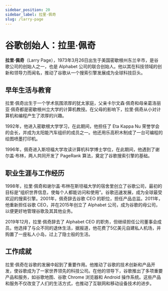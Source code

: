```yaml
---
sidebar_position: 20
sidebar_label: 拉里·佩奇
slug: /larry-page
---
```


# 谷歌创始人：拉里·佩奇

**拉里·佩奇**（Larry Page），1973年3月26日出生于美国密歇根州东兰辛市，是谷歌公司的创始人之一，也是 Alphabet 公司的联合创始人。他以其在科技领域的创新和领导力而闻名，推动了谷歌从一个搜索引擎发展成为全球科技巨头。

## 早年生活与教育

拉里·佩奇出生于一个学术氛围浓厚的犹太家庭，父亲卡尔文森·佩奇和母亲葛洛丽亚·佩奇都是密歇根州立大学的计算机教授。在父母的影响下，拉里·佩奇从小对计算机和编程产生了浓厚的兴趣。

1992年，他进入密歇根大学学习，在此期间，他担任了 Eta Kappa Nu 荣誉学会的会长，并成为太阳能汽车组织的成员之一。他还用乐高积木制成了一台可编程的绘图喷墨打印机。

1996年，佩奇进入斯坦福大学攻读计算机科学博士学位，在此期间，他遇到了谢尔盖·布林，两人共同开发了 PageRank 算法，奠定了谷歌搜索引擎的基础。

## 职业生涯与工作经历

1998年，拉里·佩奇和谢尔盖·布林在斯坦福大学的宿舍里创立了谷歌公司，最初的目标是“组织世界信息，使每个人都能访问和使用”。谷歌迅速发展，成为全球最受欢迎的搜索引擎。2001年，佩奇辞去谷歌 CEO 的职位，担任产品总监。2011年，他重新担任谷歌 CEO，并在2015年创立了 Alphabet 公司，成为谷歌的母公司，以便更好地管理谷歌及其其他业务。

2019年12月，拉里·佩奇辞去了 Alphabet CEO 的职务，但继续担任公司董事会成员。他选择了与众不同的退休生活，据报道，他花费了5亿美元自建私人机场，并购置了一座私人小岛，过上了隐士般的生活。

## 工作成就

拉里·佩奇在谷歌的发展中起到了重要作用。他推动了谷歌的技术创新和产品开发，使谷歌成为了一家世界领先的科技公司。在他的领导下，谷歌推出了多项重要产品和服务，如谷歌地图、谷歌 Chrome 浏览器和 Android 操作系统。这些产品和服务不仅改变了人们的生活方式，也推动了互联网和移动设备技术的进步。
